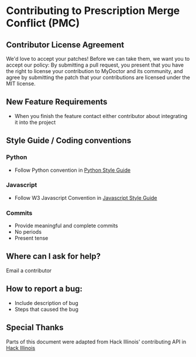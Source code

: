 # Contributing to Prescription Merge Conflict (PMC)

## Contributor License Agreement
We'd love to accept your patches! Before we can take them, we want you to accept our policy: By submitting a pull request, you present that you have the right to license your contribution to MyDoctor and its community, and agree by submitting the patch that your contributions are licensed under the MIT license.
    
## New Feature Requirements
* When you finish the feature contact either contributor about integrating it into the project

## Style Guide / Coding conventions 

### Python 
* Follow Python convention in <a href="https://google.github.io/styleguide/pyguide.html">Python Style Guide</a>

### Javascript
* Follow W3 Javascript Convention in <a href="https://www.w3schools.com/js/js_conventions.asp">Javascript Style Guide</a>

### Commits
* Provide meaningful and complete commits 
* No periods
* Present tense

## Where can I ask for help?
Email a contributor

## How to report a bug: 
* Include description of bug
* Steps that caused the bug

## Special Thanks
Parts of this document were adapted from Hack Illinois' contributing API in <a href="https://github.com/HackIllinois">Hack Illinois</a>
